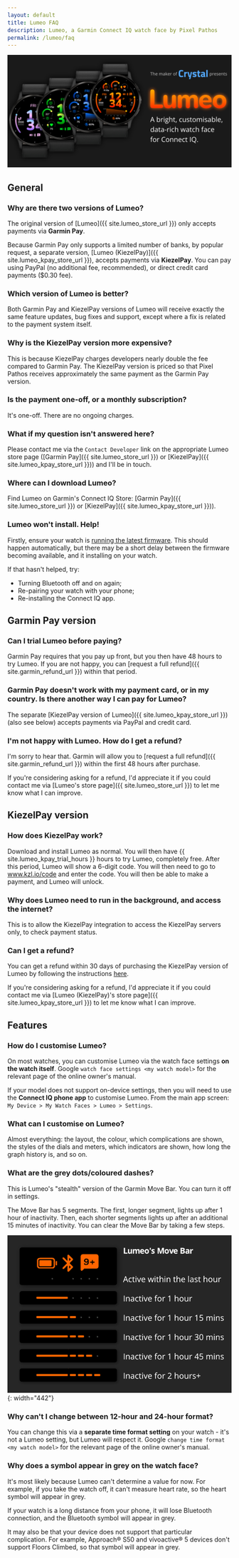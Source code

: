 ```yaml
---
layout: default
title: Lumeo FAQ
description: Lumeo, a Garmin Connect IQ watch face by Pixel Pathos
permalink: /lumeo/faq
---
```

![Lumeo hero image](/images/lumeo-hero-image.png)

## General

### Why are there two versions of Lumeo?
The original version of [Lumeo]({{ site.lumeo_store_url }}) only accepts payments via **Garmin Pay**.

Because Garmin Pay only supports a limited number of banks, by popular request, a separate version, [Lumeo (KiezelPay)]({{ site.lumeo_kpay_store_url }}), accepts payments via **KiezelPay**. You can pay using PayPal (no additional fee, recommended), or direct credit card payments ($0.30 fee).

### Which version of Lumeo is better?
Both Garmin Pay and KiezelPay versions of Lumeo will receive exactly the same feature updates, bug fixes and support, except where a fix is related to the payment system itself.

### Why is the KiezelPay version more expensive?
This is because KiezelPay charges developers nearly double the fee compared to Garmin Pay. The KiezelPay version is priced so that Pixel Pathos receives approximately the same payment as the Garmin Pay version.

### Is the payment one-off, or a monthly subscription?
It's one-off. There are no ongoing charges.

### What if my question isn't answered here?
Please contact me via the ```Contact Developer``` link on the appropriate Lumeo store page ([Garmin Pay]({{ site.lumeo_store_url }}) or [KiezelPay]({{ site.lumeo_kpay_store_url }})) and I'll be in touch.

### Where can I download Lumeo?
Find Lumeo on Garmin's Connect IQ Store: [Garmin Pay]({{ site.lumeo_store_url }}) or [KiezelPay]({{ site.lumeo_kpay_store_url }})).

### Lumeo won't install. Help!
Firstly, ensure your watch is [running the latest firmware](https://support.garmin.com/en-GB/?faq=ZKn5UHHyEF9J3MPROKwRj8). This should happen automatically, but there may be a short delay between the firmware becoming available, and it installing on your watch.

If that hasn't helped, try:
- Turning Bluetooth off and on again;
- Re-pairing your watch with your phone;
- Re-installing the Connect IQ app.

## Garmin Pay version

### Can I trial Lumeo before paying?
Garmin Pay requires that you pay up front, but you then have 48 hours to try Lumeo. If you are not happy, you can [request a full refund]({{ site.garmin_refund_url }}) within that period.

### Garmin Pay doesn't work with my payment card, or in my country. Is there another way I can pay for Lumeo?
The separate [KiezelPay version of Lumeo]({{ site.lumeo_kpay_store_url }}) (also see below) accepts payments via PayPal and credit card.

### I'm not happy with Lumeo. How do I get a refund?
I'm sorry to hear that. Garmin will allow you to [request a full refund]({{ site.garmin_refund_url }}) within the first 48 hours after purchase.

If you're considering asking for a refund, I'd appreciate it if you could contact me via [Lumeo's store page]({{ site.lumeo_store_url }}) to let me know what I can improve.

## KiezelPay version

### How does KiezelPay work?
Download and install Lumeo as normal. You will then have {{ site.lumeo_kpay_trial_hours }} hours to try Lumeo, completely free. After this period, Lumeo will show a 6-digit code. You will then need to go to www.kzl.io/code and enter the code. You will then be able to make a payment, and Lumeo will unlock.

### Why does Lumeo need to run in the background, and access the internet?
This is to allow the KiezelPay integration to access the KiezelPay servers only, to check payment status.

### Can I get a refund?
You can get a refund within 30 days of purchasing the KiezelPay version of Lumeo by following the instructions [here](https://kiezelpay.com/faq/faq-refund).

If you're considering asking for a refund, I'd appreciate it if you could contact me via [Lumeo (KiezelPay)'s store page]({{ site.lumeo_kpay_store_url }}) to let me know what I can improve.

## Features

### How do I customise Lumeo?
On most watches, you can customise Lumeo via the watch face settings **on the watch itself**. Google ```watch face settings <my watch model>``` for the relevant page of the online owner's manual.

If your model does not support on-device settings, then you will need to use the **Connect IQ phone app** to customise Lumeo. From the main app screen: ```My Device > My Watch Faces > Lumeo > Settings```.

### What can I customise on Lumeo?
Almost everything: the layout, the colour, which complications are shown, the styles of the dials and meters, which indicators are shown, how long the graph history is, and so on.

### What are the grey dots/coloured dashes?
This is Lumeo's "stealth" version of the Garmin Move Bar. You can turn it off in settings.

The Move Bar has 5 segments. The first, longer segment, lights up after 1 hour of inactivity. Then, each shorter segments lights up after an additional 15 minutes of inactivity. You can clear the Move Bar by taking a few steps.

![Lumeo's Move Bar](/images/move-bar.png){: width="442"}

### Why can't I change between 12-hour and 24-hour format?
You can change this via a **separate time format setting** on your watch - it's not a Lumeo setting, but Lumeo will respect it. Google ```change time format <my watch model>``` for the relevant page of the online owner's manual.

### Why does a symbol appear in grey on the watch face?
It's most likely because Lumeo can't determine a value for now. For example, if you take the watch off, it can't measure heart rate, so the heart symbol will appear in grey.

If your watch is a long distance from your phone, it will lose Bluetooth connection, and the Bluetooth symbol will appear in grey.

It may also be that your device does not support that particular complication. For example, Approach® S50 and vívoactive® 5 devices don't support Floors Climbed, so that symbol will appear in grey.